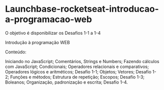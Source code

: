 # Launchbase-rocketseat-introducao-a-programacao-web

O objetivo é disponibilizar os Desafios 1-1 a 1-4

Introdução à programação WEB

Conteúdo:

Iniciando no JavaScript; Comentários, Strings e Numbers; Fazendo cálculos com JavaScript; Condicionais; Operadores relacionais e comparativos; Operadores lógicos e aritméticos; Desafio 1-1; Objetos; Vetores; Desafio 1-2; Funções e métodos; Estrutura de repetição; Escopos; Desafio 1-3; Boleanos; Organização, padronização e escrita; Desafio 1-4.
